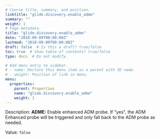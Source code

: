 ```yaml
---
# Course title, summary, and position.
linktitle: "glide.discovery.enable_adme"
summary: ""
weight: 1
# Page metadata.
title: "glide.discovery.enable_adme"
date: "2018-09-09T00:00:00Z"
lastmod: "2018-09-09T00:00:00Z"
draft: false  # Is this a draft? true/false
toc: true  # Show table of contents? true/false
type: docs  # Do not modify.

# Add menu entry to sidebar.
# - name: Declare this menu item as a parent with ID name.
# - weight: Position of link in menu.
menu:
  properties:
    parent: Properties
    name: "glide.discovery.enable_adme"
    weight: 1
---
```


Description: <b>ADME:</b> Enable enhanced ADM probe.  If "yes", the ADM Enhanced probe will be triggered and only fall back to the ADM probe as needed.


Value: `false`